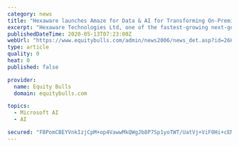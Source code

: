 ```yaml
---
category: news
title: "Hexaware launches Amaze for Data & AI for Transforming On-Premise Data Warehouses and Analytics Ecosystems to Cloud"
excerpt: "Hexaware Technologies Ltd, one of the fastest-growing next-gen provider of IT services, has launched Amaze for Data & AI, the new cloud transformation solution for taking on-premise Data warehouses and Analytics ecosystems to cloud."
publishedDateTime: 2020-05-13T07:23:00Z
webUrl: "https://www.equitybulls.com/admin/news2006/news_det.asp?id=266222"
type: article
quality: 0
heat: 0
published: false

provider:
  name: Equity Bulls
  domain: equitybulls.com

topics:
  - Microsoft AI
  - AI

secured: "FBPomCBEYVnkIzjCpM+op4VawwMkQWgJb8P7Sp1yoTWT/UatVj+ViF0Hi+cEMS32kpHxaG1nAYE2TrxlbYCHv949o7FK4JrRqeuuVepQM/ScyeQ6yrmnB6rHGKqmeyPvEDGn3+1xxoCSm1WqW0ulYyr3+E4BT9AYkj1prf9fUmPo3M2VHtaVW8L/5j4bnoDLobcGrxGL8CgEF8yeEVwog0L4KhpI8i897Qnn4YiST/3+vV1WIadCLfgjcWDzc4CX7M3Fhy0vtqwZ3e0RXUqcfiPyCOXlXbsW2aEycp1Gkicdkkv0qQ2dTCORD0tTTi9I;NR+gFaan3APFyRbr3WbXVQ=="
---
```


